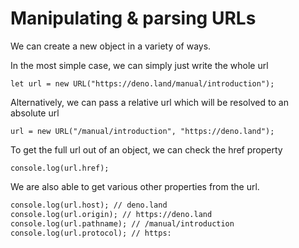 # Manipulating & parsing URLs

We can create a new object in a variety of ways.

In the most simple case, we can simply just write the whole url

`let url = new URL("https://deno.land/manual/introduction");`

Alternatively, we can pass a relative url which will be resolved to an absolute url

`url = new URL("/manual/introduction", "https://deno.land");`

To get the full url out of an object, we can check the href property

`console.log(url.href);`

We are also able to get various other properties from the url.

```markdown
console.log(url.host); // deno.land
console.log(url.origin); // https://deno.land
console.log(url.pathname); // /manual/introduction
console.log(url.protocol); // https:
```
